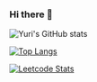 ### Hi there 👋

![Yuri's GitHub stats](https://github-readme-stats.vercel.app/api?username=lee-code712&show_icons=true&theme=default)

[![Top Langs](https://github-readme-stats.vercel.app/api/top-langs/?username=lee-code712&layout=compact)](https://github.com/anuraghazra/github-readme-stats)

[![Leetcode Stats](https://leetcard.jacoblin.cool/yuri08)](https://leetcode.com/yuri08)
